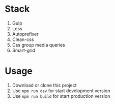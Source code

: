# Stack
1. Gulp
2. Less
3. Autoprefixer
4. Clean-css
5. Css group media queries
6. Smart-grid

# Usage
1. Download or clone this project
2. Use `npm run dev` for start development version
3. Use `npm run build` for start production version
